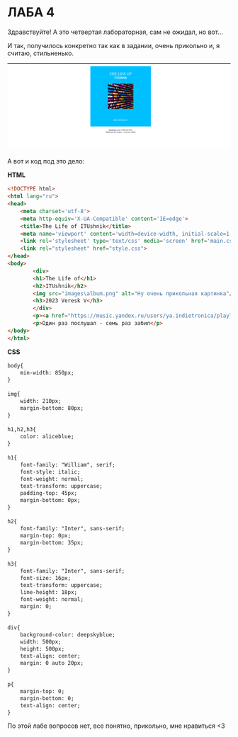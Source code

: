 # ЛАБА 4

Здравствуйте! А это четвертая лабораторная, сам не ожидал, но вот...

И так, получилось конкретно так как в задании, очень прикольно и, я считаю, стильненько.

![](images/test_1.png)

А вот и код под это дело:

**HTML**

```html
<!DOCTYPE html>
<html lang="ru">
<head>
    <meta charset='utf-8'>
    <meta http-equiv='X-UA-Compatible' content='IE=edge'>
    <title>The Life of ITUshnik</title>
    <meta name='viewport' content='width=device-width, initial-scale=1'>
    <link rel='stylesheet' type='text/css' media='screen' href='main.css'>
    <link rel="stylesheet" href="style.css">
</head>
<body>
        <div>
        <h1>The Life of</h1>
        <h2>ITUshnik</h2>
        <img src="images\album.png" alt="Ну очень прикольная картинка"/>
        <h3>2023 Veresk V</h3>
        </div>
        <p><a href="https://music.yandex.ru/users/ya.indietronica/playlists/1013" target="_blank">Плейлист</a> для учебы на чиле</p>
        <p>Один раз послушал - семь раз забил</p>
</body>
</html>
```

**CSS**

```shell
body{
    min-width: 850px;
}

img{
    width: 210px;
    margin-bottom: 80px;
}

h1,h2,h3{
    color: aliceblue;
}

h1{
    font-family: "William", serif;
    font-style: italic;
    font-weight: normal;
    text-transform: uppercase;
    padding-top: 45px;
    margin-bottom: 0px;
}

h2{
    font-family: "Inter", sans-serif;
    margin-top: 0px;
    margin-bottom: 35px;
}

h3{
    font-family: "Inter", sans-serif;
    font-size: 16px;
    text-transform: uppercase;
    line-height: 18px;
    font-weight: normal;
    margin: 0;
}

div{
    background-color: deepskyblue;
    width: 500px;
    height: 500px;
    text-align: center;
    margin: 0 auto 20px;
}

p{
    margin-top: 0;
    margin-bottom: 0;
    text-align: center;
}
```

По этой лабе вопросов нет, все понятно, прикольно, мне нравиться <3
